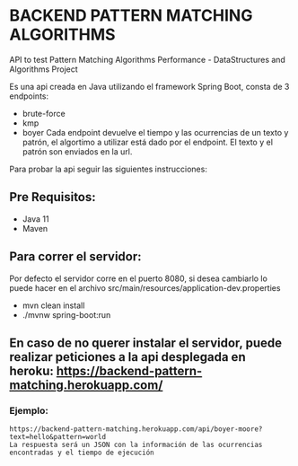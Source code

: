 # BACKEND PATTERN MATCHING ALGORITHMS

API to test Pattern Matching Algorithms Performance - DataStructures and Algorithms Project

Es una api creada en Java utilizando el framework Spring Boot, consta de 3 endpoints:
 - brute-force
 - kmp
 - boyer
Cada endpoint devuelve el tiempo y las ocurrencias de un texto y patrón, el algortimo a utilizar está dado por el endpoint. El texto y el patrón son enviados en la url.

Para probar la api seguir las siguientes instrucciones:

## Pre Requisitos:
 - Java 11
 - Maven

## Para correr el servidor:
Por defecto el servidor corre en el puerto 8080, si desea cambiarlo lo puede hacer en el archivo src/main/resources/application-dev.properties

 - mvn clean install
 - ./mvnw spring-boot:run

## En caso de no querer instalar el servidor, puede realizar peticiones a la api desplegada en heroku: https://backend-pattern-matching.herokuapp.com/
### Ejemplo:
    https://backend-pattern-matching.herokuapp.com/api/boyer-moore?text=hello&pattern=world
    La respuesta será un JSON con la información de las ocurrencias encontradas y el tiempo de ejecución
